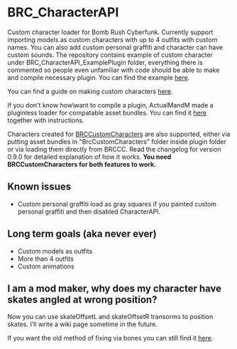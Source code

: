 # BRC_CharacterAPI
Custom character loader for Bomb Rush Cyberfunk. Currently support importing models as custom characters with up to 4 outfits with custom names. You can also add custom personal graffiti and character can have custom sounds. The repository contains example of custom character under BRC_CharacterAPI_ExamplePlugin folder, everything there is commented so people even unfamiliar with code should be able to make and compile necessary plugin. You can find the example [here](https://github.com/viliger2/BRC_CharacterAPI/tree/main/BRC_CharacterAPI_ExamplePlugin).

You can find a guide on making custom characters [here](https://github.com/viliger2/BRC_CharacterAPI/wiki/Creating-new-character-via-plugin).

If you don't know how\want to compile a plugin, ActualMandM made a pluginless loader for compatable asset bundles. You can find it [here](https://thunderstore.io/c/bomb-rush-cyberfunk/p/MandM/BRC_CharacterLoader/) together with instructions.

Characters created for [BRCCustomCharacters](https://github.com/SGiygas/BrcCustomCharacters) are also supported, either via putting asset bundles in "BrcCustomCharacters" folder inside plugin folder or via loading them directly from BRCCC. Read the changelog for version 0.9.0 for detailed explanation of how it works. **You need BRCCustomCharacters for both features to work.**

## Known issues
* Custom personal graffiti load as gray squares if you painted custom personal graffiti and then disabled CharacterAPI.

## Long term goals (aka never ever)
* Custom models as outfits
* More than 4 outfits
* Custom animations

## I am a mod maker, why does my character have skates angled at wrong position? 
Now you can use skateOffsetL and skateOffsetR transorms to position skates. I'll write a wiki page sometime in the future. 

If you want the old method of fixing via bones you can still find it [here](https://github.com/viliger2/BRC_CharacterAPI/wiki/Why-are-my-skates-at-the-wrong-angle%3F).